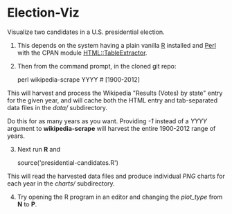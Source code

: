 Election-Viz
============

Visualize two candidates in a U.S. presidential election.

1. This depends on the system having a plain vanilla
[R](http://cran.r-project.org/mirrors.html) installed and
[Perl](http://www.perl.org/get.html) with the CPAN module
[HTML::TableExtractor](https://metacpan.org/module/HTML::TableExtractor).

2. Then from the command prompt, in the cloned git repo:

    perl wikipedia-scrape YYYY  # [1900-2012]

This will harvest and process the Wikipedia "Results (Votes) by state" entry for
the given year, and will cache both the HTML entry and tab-separated data files
in the *data/* subdirectory.

Do this for as many years as you want.  Providing *-1* instead of a *YYYY*
argument to **wikipedia-scrape** will harvest the entire 1900-2012 range of years.

3. Next run **R** and

    source('presidential-candidates.R')

This will read the harvested data files and produce individual *PNG* charts for
each year in the *charts/* subdirectory.

4. Try opening the R program in an editor and changing the *plot_type* from
**N** to **P**.

